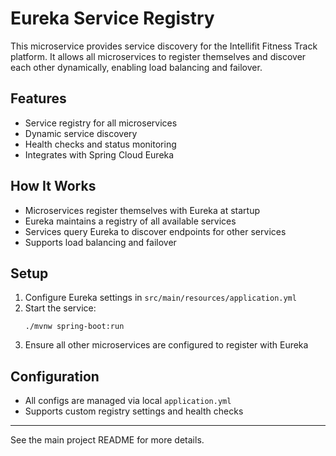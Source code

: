# Eureka Service Registry

This microservice provides service discovery for the Intellifit Fitness Track platform. It allows all microservices to register themselves and discover each other dynamically, enabling load balancing and failover.

## Features
- Service registry for all microservices
- Dynamic service discovery
- Health checks and status monitoring
- Integrates with Spring Cloud Eureka

## How It Works
- Microservices register themselves with Eureka at startup
- Eureka maintains a registry of all available services
- Services query Eureka to discover endpoints for other services
- Supports load balancing and failover

## Setup
1. Configure Eureka settings in `src/main/resources/application.yml`
2. Start the service:
   ```
   ./mvnw spring-boot:run
   ```
3. Ensure all other microservices are configured to register with Eureka

## Configuration
- All configs are managed via local `application.yml`
- Supports custom registry settings and health checks

---
See the main project README for more details.

